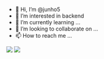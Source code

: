- 👋 Hi, I’m @junho5
- 👀 I’m interested in backend 
- 🌱 I’m currently learning ...
- 💞️ I’m looking to collaborate on ...
- 📫 How to reach me ...

<!---
junho5/junho5 is a ✨ special ✨ repository because its `README.md` (this file) appears on your GitHub profile.
You can click the Preview link to take a look at your changes.
--->
<img src="https://ghchart.rshah.org/junho5"/>
<img src="https://ghchart.rshah.org/219138/junho5"/>
